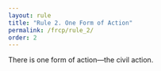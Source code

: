 ```yaml
---
layout: rule
title: "Rule 2. One Form of Action"
permalink: /frcp/rule_2/
order: 2
---
```


There is one form of action—the civil action.
